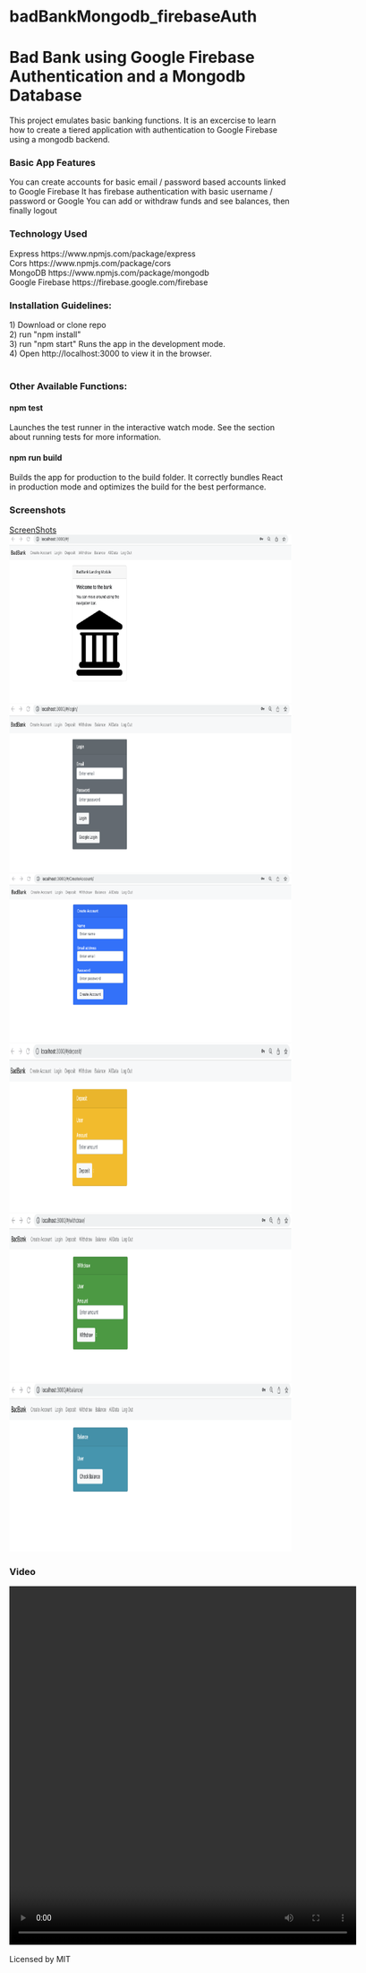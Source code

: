 # badBankMongodb_firebaseAuth

<h1>Bad Bank using Google Firebase Authentication and a Mongodb Database</h1>
This project emulates basic banking functions. It is an excercise to learn how to create a tiered application with authentication to Google Firebase using a mongodb backend.

<h3>Basic App Features</h3>
You can create accounts for basic email / password based accounts linked to Google Firebase
It has firebase authentication with basic username / password or Google
You can add or withdraw funds and see balances, then finally logout

<h3>Technology Used</h3>
Express https://www.npmjs.com/package/express
<br>
Cors https://www.npmjs.com/package/cors
<br>
MongoDB https://www.npmjs.com/package/mongodb
<br>
Google Firebase https://firebase.google.com/firebase
<br>
<h3>Installation Guidelines:</h3>
1) Download or clone repo <br>
2) run "npm install"  <br>
3) run "npm start" Runs the app in the development mode. <br>
4) Open http://localhost:3000 to view it in the browser. <br>
<br>
<h3>Other Available Functions:</h3>
<h4>npm test</h4>
Launches the test runner in the interactive watch mode.
See the section about running tests for more information.
<br>
<h4>npm run build</h4>
Builds the app for production to the build folder.
It correctly bundles React in production mode and optimizes the build for the best performance.

<h3>Screenshots</h3>
<a href="https://github.com/Kieran-Dillon/badBankMongodb_firebaseAuth/ScreenShots">ScreenShots</a>
<img src="./ScreenShots/BadBank Home.png" alt="BadBank Home" width="600" height="300">
<img src="./ScreenShots/BadBank Login.png" alt="BadBank Login" width="600" height="300">
<img src="./ScreenShots/BadBank Create Account.png" alt="BadBank Create Account" width="600" height="300">
<img src="./ScreenShots/BadBank Deposit.png" alt="BadBank Deposit" width="600" height="300">
<img src="./ScreenShots/BadBank Withdraw.png" alt="BadBank Withdraw" width="600" height="300">
<img src="./ScreenShots/BadBank Balance.png" alt="BadBank Balance" width="600" height="300">

<h3>Video</h3>
<video width="620" height="640" controls="controls">
  <source src="./BadBank_video2.mp4" type="video/mp4">
  <source src="movie.ogg" type="video/ogg">
  Your browser does not support the video tag.
</video>

Licensed by MIT
